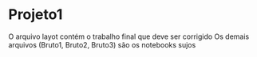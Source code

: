 # Projeto1
O arquivo layot contém o trabalho final que deve ser corrigido
Os demais arquivos (Bruto1, Bruto2, Bruto3) são os notebooks sujos 
